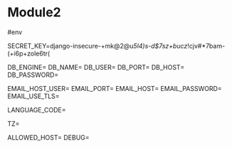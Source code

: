 # Module2

#env

SECRET_KEY=django-insecure-+mk@2@u*5l4)s-d$7sz+bucz*!cjv#*7bam-(+i6p+zole6tr(

DB_ENGINE=
DB_NAME=
DB_USER=
DB_PORT=
DB_HOST=
DB_PASSWORD=

EMAIL_HOST_USER=
EMAIL_PORT=
EMAIL_HOST=
EMAIL_PASSWORD=
EMAIL_USE_TLS=

LANGUAGE_CODE=

TZ=

ALLOWED_HOST=
DEBUG=
